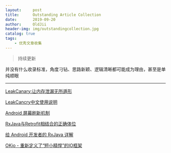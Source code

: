 ```yaml
---
layout:     post
title:      Outstanding Article Collection
date:       2019-09-20
author:     OldJii
header-img: img/outstandingcollection.jpg
catalog: true
tags:
    - 优秀文章收集
---
```

> 持续更新

并没有什么收录标准，角度刁钻、思路新颖、逻辑清晰都可能成为理由，甚至是单纯顺眼

---
[LeakCanary:让内存泄漏无所遁形](https://www.liaohuqiu.net/cn/posts/leak-canary/)

[LeakCancry中文使用说明](https://www.liaohuqiu.net/cn/posts/leak-canary-read-me/)

[Android 屏幕刷新机制](https://www.jianshu.com/p/0d00cb85fdf3)

[RxJava与Retrofit相结合的正确体位](https://tough1985.github.io/2016/03/15/how-to-use-Retrofit-with-Rxjava.html#rxjavaretrofit)

[给 Android 开发者的 RxJava 详解](http://gank.io/post/560e15be2dca930e00da1083)

[OKio - 重新定义了“短小精悍”的IO框架](https://juejin.im/post/5856680c8e450a006c6474bd#heading-3)

